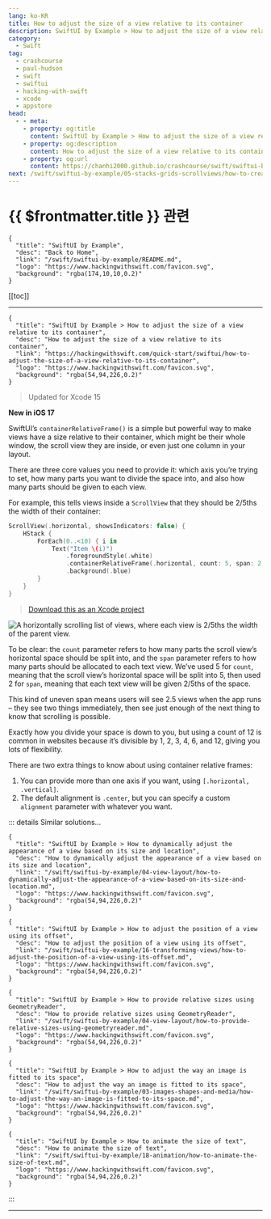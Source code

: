 ```yaml
---
lang: ko-KR
title: How to adjust the size of a view relative to its container
description: SwiftUI by Example > How to adjust the size of a view relative to its container
category:
  - Swift
tag: 
  - crashcourse
  - paul-hudson
  - swift
  - swiftui
  - hacking-with-swift
  - xcode
  - appstore
head:
  - - meta:
    - property: og:title
      content: SwiftUI by Example > How to adjust the size of a view relative to its container
    - property: og:description
      content: How to adjust the size of a view relative to its container
    - property: og:url
      content: https://chanhi2000.github.io/crashcourse/swift/swiftui-by-example/04-view-layout/how-to-adjust-the-size-of-a-view-relative-to-its-container.html
next: /swift/swiftui-by-example/05-stacks-grids-scrollviews/how-to-create-stacks-using-vstack-and-hstack.md
---
```


# {{ $frontmatter.title }} 관련

```component VPCard
{
  "title": "SwiftUI by Example",
  "desc": "Back to Home",
  "link": "/swift/swiftui-by-example/README.md",
  "logo": "https://www.hackingwithswift.com/favicon.svg",
  "background": "rgba(174,10,10,0.2)"
}
```

[[toc]]

---

```component VPCard
{
  "title": "SwiftUI by Example > How to adjust the size of a view relative to its container",
  "desc": "How to adjust the size of a view relative to its container",
  "link": "https://hackingwithswift.com/quick-start/swiftui/how-to-adjust-the-size-of-a-view-relative-to-its-container",
  "logo": "https://www.hackingwithswift.com/favicon.svg",
  "background": "rgba(54,94,226,0.2)"
}
```

> Updated for Xcode 15

**New in iOS 17**

SwiftUI’s `containerRelativeFrame()` is a simple but powerful way to make views have a size relative to their container, which might be their whole window, the scroll view they are inside, or even just one column in your layout.

There are three core values you need to provide it: which axis you’re trying to set, how many parts you want to divide the space into, and also how many parts should be given to each view.

For example, this tells views inside a `ScrollView` that they should be 2/5ths the width of their container:

```swift
ScrollView(.horizontal, showsIndicators: false) {
    HStack {
        ForEach(0..<10) { i in
            Text("Item \(i)")
                .foregroundStyle(.white)
                .containerRelativeFrame(.horizontal, count: 5, span: 2, spacing: 10)
                .background(.blue)
        }
    }
}
```

> [<FontIcon icon="fas fa-file-zipper"/>Download this as an Xcode project](https://www.hackingwithswift.com/files/projects/swiftui/how-to-adjust-the-size-of-a-view-relative-to-its-container-1.zip)

![A horizontally scrolling list of views, where each view is 2/5ths the width of the parent view.](https://www.hackingwithswift.com/img/books/quick-start/swiftui/how-to-adjust-the-size-of-a-view-relative-to-its-container-1~dark.gif)

To be clear: the `count` parameter refers to how many parts the scroll view’s horizontal space should be split into, and the `span` parameter refers to how many parts should be allocated to each text view. We’ve used 5 for `count`, meaning that the scroll view’s horizontal space will be split into 5, then used 2 for `span`, meaning that each text view will be given 2/5ths of the space.

This kind of uneven span means users will see 2.5 views when the app runs – they see two things immediately, then see just enough of the next thing to know that scrolling is possible.

Exactly how you divide your space is down to you, but using a count of 12 is common in websites because it’s divisible by 1, 2, 3, 4, 6, and 12, giving you lots of flexibility.

There are two extra things to know about using container relative frames:

1. You can provide more than one axis if you want, using `[.horizontal, .vertical]`.
2. The default alignment is `.center`, but you can specify a custom `alignment` parameter with whatever you want.

::: details Similar solutions…

```component VPCard
{
  "title": "SwiftUI by Example > How to dynamically adjust the appearance of a view based on its size and location",
  "desc": "How to dynamically adjust the appearance of a view based on its size and location",
  "link": "/swift/swiftui-by-example/04-view-layout/how-to-dynamically-adjust-the-appearance-of-a-view-based-on-its-size-and-location.md",
  "logo": "https://www.hackingwithswift.com/favicon.svg",
  "background": "rgba(54,94,226,0.2)"
}
```

```component VPCard
{
  "title": "SwiftUI by Example > How to adjust the position of a view using its offset",
  "desc": "How to adjust the position of a view using its offset",
  "link": "/swift/swiftui-by-example/16-transforming-views/how-to-adjust-the-position-of-a-view-using-its-offset.md",
  "logo": "https://www.hackingwithswift.com/favicon.svg",
  "background": "rgba(54,94,226,0.2)"
}
```

```component VPCard
{
  "title": "SwiftUI by Example > How to provide relative sizes using GeometryReader",
  "desc": "How to provide relative sizes using GeometryReader",
  "link": "/swift/swiftui-by-example/04-view-layout/how-to-provide-relative-sizes-using-geometryreader.md",
  "logo": "https://www.hackingwithswift.com/favicon.svg",
  "background": "rgba(54,94,226,0.2)"
}
```

```component VPCard
{
  "title": "SwiftUI by Example > How to adjust the way an image is fitted to its space",
  "desc": "How to adjust the way an image is fitted to its space",
  "link": "/swift/swiftui-by-example/03-images-shapes-and-media/how-to-adjust-the-way-an-image-is-fitted-to-its-space.md",
  "logo": "https://www.hackingwithswift.com/favicon.svg",
  "background": "rgba(54,94,226,0.2)"
}
```

```component VPCard
{
  "title": "SwiftUI by Example > How to animate the size of text",
  "desc": "How to animate the size of text",
  "link": "/swift/swiftui-by-example/18-animation/how-to-animate-the-size-of-text.md",
  "logo": "https://www.hackingwithswift.com/favicon.svg",
  "background": "rgba(54,94,226,0.2)"
}
```

:::

---

<TagLinks />